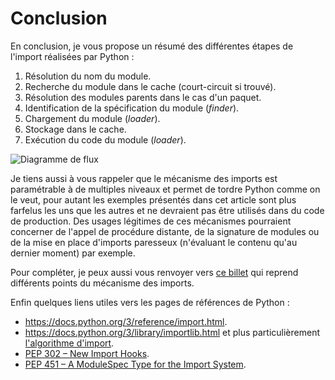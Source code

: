 # Conclusion

En conclusion, je vous propose un résumé des différentes étapes de l'import réalisées par Python :

1. Résolution du nom du module.
2. Recherche du module dans le cache (court-circuit si trouvé).
3. Résolution des modules parents dans le cas d'un paquet.
4. Identification de la spécification du module (_finder_).
5. Chargement du module (_loader_).
6. Stockage dans le cache.
7. Exécution du code du module (_loader_).

![Diagramme de flux](img/full_import_workflow.png)

Je tiens aussi à vous rappeler que le mécanisme des imports est paramétrable à de multiples niveaux et permet de tordre Python comme on le veut, pour autant les exemples présentés dans cet article sont plus farfelus les uns que les autres et ne devraient pas être utilisés dans du code de production.
Des usages légitimes de ces mécanismes pourraient concerner de l'appel de procédure distante, de la signature de modules ou de la mise en place d'imports paresseux (n'évaluant le contenu qu'au dernier moment) par exemple.

Pour compléter, je peux aussi vous renvoyer vers [ce billet](https://zestedesavoir.com/billets/1842/notes-sur-les-modules-et-packages-en-python/) qui reprend différents points du mécanisme des imports.

Enfin quelques liens utiles vers les pages de références de Python :

- <https://docs.python.org/3/reference/import.html>.
- <https://docs.python.org/3/library/importlib.html> et plus particulièrement [l'algorithme d'import](https://docs.python.org/3/library/importlib.html#approximating-importlib-import-module).
- [PEP 302 – New Import Hooks](https://peps.python.org/pep-0302/).
- [PEP 451 – A ModuleSpec Type for the Import System](https://peps.python.org/pep-0451/).
